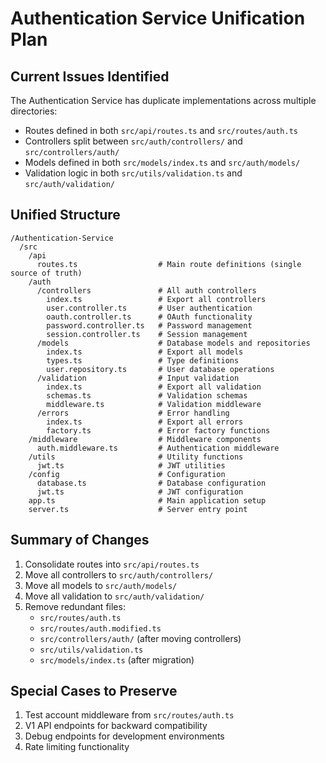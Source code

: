 # Authentication Service Unification Plan

## Current Issues Identified

The Authentication Service has duplicate implementations across multiple directories:

- Routes defined in both `src/api/routes.ts` and `src/routes/auth.ts`
- Controllers split between `src/auth/controllers/` and `src/controllers/auth/`
- Models defined in both `src/models/index.ts` and `src/auth/models/`
- Validation logic in both `src/utils/validation.ts` and `src/auth/validation/`

## Unified Structure 

```
/Authentication-Service
  /src
    /api
      routes.ts                  # Main route definitions (single source of truth)
    /auth
      /controllers               # All auth controllers
        index.ts                 # Export all controllers
        user.controller.ts       # User authentication
        oauth.controller.ts      # OAuth functionality
        password.controller.ts   # Password management
        session.controller.ts    # Session management
      /models                    # Database models and repositories
        index.ts                 # Export all models
        types.ts                 # Type definitions
        user.repository.ts       # User database operations
      /validation                # Input validation
        index.ts                 # Export all validation
        schemas.ts               # Validation schemas
        middleware.ts            # Validation middleware
      /errors                    # Error handling
        index.ts                 # Export all errors
        factory.ts               # Error factory functions
    /middleware                  # Middleware components
      auth.middleware.ts         # Authentication middleware
    /utils                       # Utility functions
      jwt.ts                     # JWT utilities
    /config                      # Configuration
      database.ts                # Database configuration
      jwt.ts                     # JWT configuration
    app.ts                       # Main application setup
    server.ts                    # Server entry point
```

## Summary of Changes

1. Consolidate routes into `src/api/routes.ts`
2. Move all controllers to `src/auth/controllers/`
3. Move all models to `src/auth/models/` 
4. Move all validation to `src/auth/validation/`
5. Remove redundant files:
   - `src/routes/auth.ts`
   - `src/routes/auth.modified.ts`
   - `src/controllers/auth/` (after moving controllers)
   - `src/utils/validation.ts`
   - `src/models/index.ts` (after migration)

## Special Cases to Preserve

1. Test account middleware from `src/routes/auth.ts`
2. V1 API endpoints for backward compatibility
3. Debug endpoints for development environments
4. Rate limiting functionality 